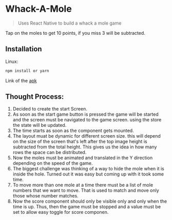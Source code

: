 # Whack-A-Mole
> Uses React Native to build a whack a mole game

Tap on the moles to get 10 points, if you miss 3 will be subtracted.

## Installation

Linux:

```sh
npm install or yarn
```
Link of the [apk](https://drive.google.com/file/d/1DZnV4Zvws3qMcbJ2uHrOyS5pBMaRpPCs/view?usp=sharing)

## Thought Process:
1. Decided to create the start Screen.
2. As soon as the start game button is pressed the game will be started and the screen must be navigated to the game screen. using the store the state will be updated.
3. The time starts as soon as the component gets mounted.
4. The layout muat be dynamic for different screen size. this will depend on the size of the screen that's left after the top image height is subtracted from the total height. This gives us the idea in how many rows the space can be distributed.
5. Now the moles must be animated and translated in the Y direction depending on the speed of the game.
6. The biggest challenge was thinking of a way to hide the mole when it is inside the hole. Turned out it was easy but coming up with it took some time.
7. To move more than one mole at a time there must be a list of mole numbers that we want to move. That is used to match and move only those whose number matches.
8. Now the score component should only be visible only and only when the time is up. Thus, then the game must be stopped and a value must be set to allow easy toggle for score componen.
